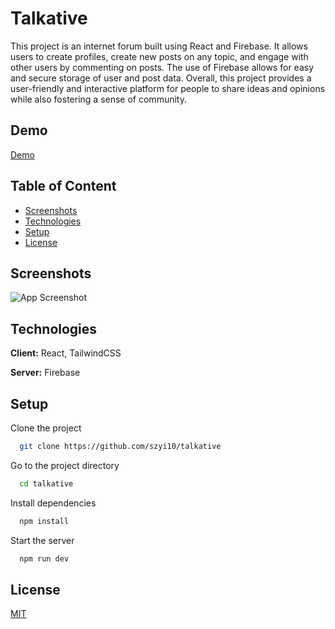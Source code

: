 
# Talkative

This project is an internet forum built using React and Firebase. It allows users to create profiles, create new posts on any topic, and engage with other users by commenting on posts. The use of Firebase allows for easy and secure storage of user and post data. Overall, this project provides a user-friendly and interactive platform for people to share ideas and opinions while also fostering a sense of community.


## Demo

[Demo](https://react-http-a3a7d.web.app/)


## Table of Content
- [Screenshots](#screenshots)
- [Technologies](#Technologies)
- [Setup](#Setup)
- [License](#License)


## Screenshots

![App Screenshot](https://images2.imgbox.com/c0/d5/EDuoiEgc_o.jpg)


## Technologies

**Client:** React, TailwindCSS

**Server:** Firebase


## Setup

Clone the project

```bash
  git clone https://github.com/szyi10/talkative
```

Go to the project directory

```bash
  cd talkative
```

Install dependencies

```bash
  npm install
```

Start the server

```bash
  npm run dev
```


## License

[MIT](https://choosealicense.com/licenses/mit/)
